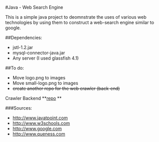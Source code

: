 #Java - Web Search Engine

This is a simple java project to deomnstrate the uses of various web technologies by using them to construct a web-search engine similar to google.

##Dependencies:
+ jstl-1.2.jar
+ mysql-connector-java.jar
+ Any server (I used glassfish 4.1)

##To do:
+ Move logo.png to images
+ Move small-logo.png to images
+ ~~create another repo for the web crawler (back-end)~~

Crawler Backend **<a href="https://github.com/pavitrakumar78/Java-Web-Crawler">repo</a> **

###Sources:
+ http://www.javatpoint.com
+ http://www.w3schools.com
+ http://www.google.com
+ http://www.queness.com
